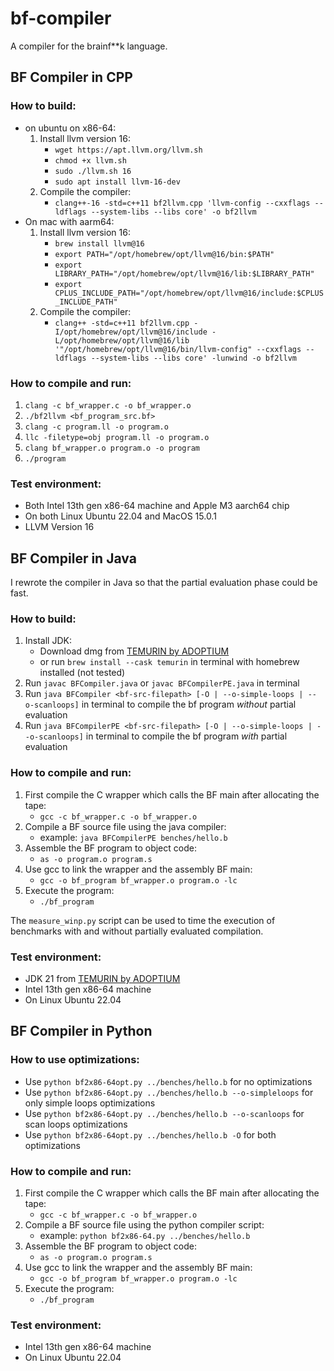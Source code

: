 # bf-compiler
A compiler for the brainf**k language.

## BF Compiler in CPP
### How to build:
- on ubuntu on x86-64:
    1. Install llvm version 16:
        - `wget https://apt.llvm.org/llvm.sh`
        - `chmod +x llvm.sh`
        - `sudo ./llvm.sh 16`
        - `sudo apt install llvm-16-dev`
    2. Compile the compiler:
        - `clang++-16 -std=c++11 bf2llvm.cpp 'llvm-config --cxxflags --ldflags --system-libs --libs core' -o bf2llvm`
- On mac with aarm64:
    1. Install llvm version 16:
        - `brew install llvm@16`
        - `export PATH="/opt/homebrew/opt/llvm@16/bin:$PATH"`
        - `export LIBRARY_PATH="/opt/homebrew/opt/llvm@16/lib:$LIBRARY_PATH"`
        - `export CPLUS_INCLUDE_PATH="/opt/homebrew/opt/llvm@16/include:$CPLUS_INCLUDE_PATH"`
    2. Compile the compiler:
        - `clang++ -std=c++11 bf2llvm.cpp -I/opt/homebrew/opt/llvm@16/include -L/opt/homebrew/opt/llvm@16/lib '"/opt/homebrew/opt/llvm@16/bin/llvm-config" --cxxflags --ldflags --system-libs --libs core' -lunwind -o bf2llvm`

### How to compile and run:
1. `clang -c bf_wrapper.c -o bf_wrapper.o`
2. `./bf2llvm <bf_program_src.bf>`
3. `clang -c program.ll -o program.o`
4. `llc -filetype=obj program.ll -o program.o`
5. `clang bf_wrapper.o program.o -o program`
6. `./program`

### Test environment:
- Both Intel 13th gen x86-64 machine and Apple M3 aarch64 chip
- On both Linux Ubuntu 22.04 and MacOS 15.0.1
- LLVM Version 16




## BF Compiler in Java
I rewrote the compiler in Java so that the partial evaluation phase could be fast.

### How to build:
1. Install JDK:
    - Download dmg from [TEMURIN by ADOPTIUM](https://adoptium.net/temurin/releases/?os=any&arch=any)
    - or run `brew install --cask temurin` in terminal with homebrew installed (not tested)
2. Run `javac BFCompiler.java` or `javac BFCompilerPE.java` in terminal
3. Run `java BFCompiler <bf-src-filepath> [-O | --o-simple-loops | --o-scanloops]` in terminal to compile the bf program _without_ partial evaluation
4. Run `java BFCompilerPE <bf-src-filepath> [-O | --o-simple-loops | --o-scanloops]` in terminal to compile the bf program _with_ partial evaluation

### How to compile and run:
1. First compile the C wrapper which calls the BF main after allocating the tape:
    - `gcc -c bf_wrapper.c -o bf_wrapper.o`
2. Compile a BF source file using the java compiler:
    - example: `java BFCompilerPE benches/hello.b`
3. Assemble the BF program to object code:
    - `as -o program.o program.s`
4. Use gcc to link the wrapper and the assembly BF main:
    - `gcc -o bf_program bf_wrapper.o program.o -lc`
5. Execute the program:
    - `./bf_program`

The `measure_winp.py` script can be used to time the execution of benchmarks with and without partially evaluated compilation.

### Test environment:
- JDK 21 from [TEMURIN by ADOPTIUM](https://adoptium.net/temurin/releases/?os=any&arch=any)
- Intel 13th gen x86-64 machine
- On Linux Ubuntu 22.04




## BF Compiler in Python
### How to use optimizations:
- Use `python bf2x86-64opt.py ../benches/hello.b` for no optimizations
- Use `python bf2x86-64opt.py ../benches/hello.b --o-simpleloops` for only simple loops optimizations
- Use `python bf2x86-64opt.py ../benches/hello.b --o-scanloops` for scan loops optimizations
- Use `python bf2x86-64opt.py ../benches/hello.b -O` for both optimizations



### How to compile and run:
1. First compile the C wrapper which calls the BF main after allocating the tape:
    - `gcc -c bf_wrapper.c -o bf_wrapper.o`
2. Compile a BF source file using the python compiler script:
    - example: `python bf2x86-64.py ../benches/hello.b`
3. Assemble the BF program to object code:
    - `as -o program.o program.s`
4. Use gcc to link the wrapper and the assembly BF main:
    - `gcc -o bf_program bf_wrapper.o program.o -lc`
5. Execute the program:
    - `./bf_program`

### Test environment:
- Intel 13th gen x86-64 machine
- On Linux Ubuntu 22.04


